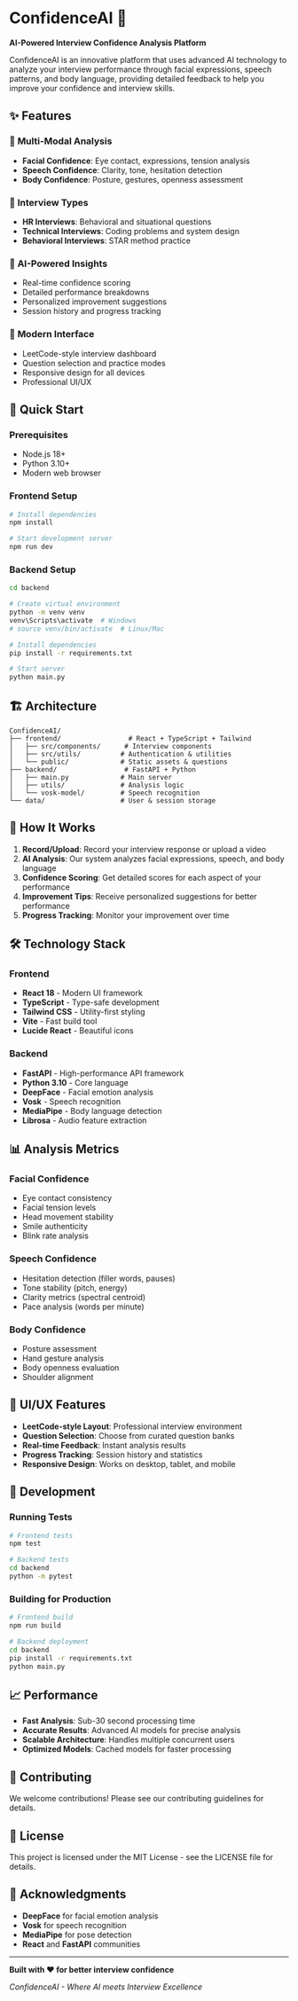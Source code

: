 # ConfidenceAI 🚀

**AI-Powered Interview Confidence Analysis Platform**

ConfidenceAI is an innovative platform that uses advanced AI technology to analyze your interview performance through facial expressions, speech patterns, and body language, providing detailed feedback to help you improve your confidence and interview skills.

## ✨ Features

### 🎯 **Multi-Modal Analysis**
- **Facial Confidence**: Eye contact, expressions, tension analysis
- **Speech Confidence**: Clarity, tone, hesitation detection
- **Body Confidence**: Posture, gestures, openness assessment

### 🎤 **Interview Types**
- **HR Interviews**: Behavioral and situational questions
- **Technical Interviews**: Coding problems and system design
- **Behavioral Interviews**: STAR method practice

### 🧠 **AI-Powered Insights**
- Real-time confidence scoring
- Detailed performance breakdowns
- Personalized improvement suggestions
- Session history and progress tracking

### 🎨 **Modern Interface**
- LeetCode-style interview dashboard
- Question selection and practice modes
- Responsive design for all devices
- Professional UI/UX

## 🚀 Quick Start

### Prerequisites
- Node.js 18+ 
- Python 3.10+
- Modern web browser

### Frontend Setup
```bash
# Install dependencies
npm install

# Start development server
npm run dev
```

### Backend Setup
```bash
cd backend

# Create virtual environment
python -m venv venv
venv\Scripts\activate  # Windows
# source venv/bin/activate  # Linux/Mac

# Install dependencies
pip install -r requirements.txt

# Start server
python main.py
```

## 🏗️ Architecture

```
ConfidenceAI/
├── frontend/                 # React + TypeScript + Tailwind
│   ├── src/components/      # Interview components
│   ├── src/utils/          # Authentication & utilities
│   └── public/             # Static assets & questions
├── backend/                 # FastAPI + Python
│   ├── main.py             # Main server
│   ├── utils/              # Analysis logic
│   └── vosk-model/         # Speech recognition
└── data/                   # User & session storage
```

## 🎯 How It Works

1. **Record/Upload**: Record your interview response or upload a video
2. **AI Analysis**: Our system analyzes facial expressions, speech, and body language
3. **Confidence Scoring**: Get detailed scores for each aspect of your performance
4. **Improvement Tips**: Receive personalized suggestions for better performance
5. **Progress Tracking**: Monitor your improvement over time

## 🛠️ Technology Stack

### Frontend
- **React 18** - Modern UI framework
- **TypeScript** - Type-safe development
- **Tailwind CSS** - Utility-first styling
- **Vite** - Fast build tool
- **Lucide React** - Beautiful icons

### Backend
- **FastAPI** - High-performance API framework
- **Python 3.10** - Core language
- **DeepFace** - Facial emotion analysis
- **Vosk** - Speech recognition
- **MediaPipe** - Body language detection
- **Librosa** - Audio feature extraction

## 📊 Analysis Metrics

### Facial Confidence
- Eye contact consistency
- Facial tension levels
- Head movement stability
- Smile authenticity
- Blink rate analysis

### Speech Confidence
- Hesitation detection (filler words, pauses)
- Tone stability (pitch, energy)
- Clarity metrics (spectral centroid)
- Pace analysis (words per minute)

### Body Confidence
- Posture assessment
- Hand gesture analysis
- Body openness evaluation
- Shoulder alignment

## 🎨 UI/UX Features

- **LeetCode-style Layout**: Professional interview environment
- **Question Selection**: Choose from curated question banks
- **Real-time Feedback**: Instant analysis results
- **Progress Tracking**: Session history and statistics
- **Responsive Design**: Works on desktop, tablet, and mobile

## 🔧 Development

### Running Tests
```bash
# Frontend tests
npm test

# Backend tests
cd backend
python -m pytest
```

### Building for Production
```bash
# Frontend build
npm run build

# Backend deployment
cd backend
pip install -r requirements.txt
python main.py
```

## 📈 Performance

- **Fast Analysis**: Sub-30 second processing time
- **Accurate Results**: Advanced AI models for precise analysis
- **Scalable Architecture**: Handles multiple concurrent users
- **Optimized Models**: Cached models for faster processing

## 🤝 Contributing

We welcome contributions! Please see our contributing guidelines for details.

## 📄 License

This project is licensed under the MIT License - see the LICENSE file for details.

## 🙏 Acknowledgments

- **DeepFace** for facial emotion analysis
- **Vosk** for speech recognition
- **MediaPipe** for pose detection
- **React** and **FastAPI** communities

---

**Built with ❤️ for better interview confidence**

*ConfidenceAI - Where AI meets Interview Excellence*
